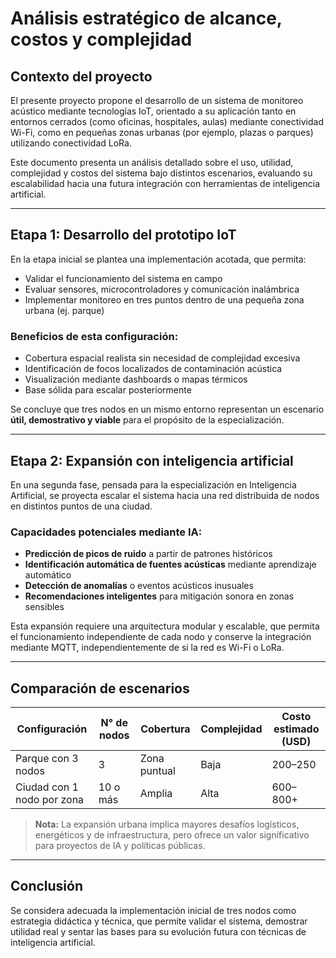 # Análisis estratégico de alcance, costos y complejidad

## Contexto del proyecto

El presente proyecto propone el desarrollo de un sistema de monitoreo acústico mediante tecnologías IoT, orientado a su aplicación tanto en entornos cerrados (como oficinas, hospitales, aulas) mediante conectividad Wi-Fi, como en pequeñas zonas urbanas (por ejemplo, plazas o parques) utilizando conectividad LoRa.

Este documento presenta un análisis detallado sobre el uso, utilidad, complejidad y costos del sistema bajo distintos escenarios, evaluando su escalabilidad hacia una futura integración con herramientas de inteligencia artificial.

---

## Etapa 1: Desarrollo del prototipo IoT

En la etapa inicial se plantea una implementación acotada, que permita:

- Validar el funcionamiento del sistema en campo
- Evaluar sensores, microcontroladores y comunicación inalámbrica
- Implementar monitoreo en tres puntos dentro de una pequeña zona urbana (ej. parque)

### Beneficios de esta configuración:

- Cobertura espacial realista sin necesidad de complejidad excesiva
- Identificación de focos localizados de contaminación acústica
- Visualización mediante dashboards o mapas térmicos
- Base sólida para escalar posteriormente

Se concluye que tres nodos en un mismo entorno representan un escenario **útil, demostrativo y viable** para el propósito de la especialización.

---

## Etapa 2: Expansión con inteligencia artificial

En una segunda fase, pensada para la especialización en Inteligencia Artificial, se proyecta escalar el sistema hacia una red distribuida de nodos en distintos puntos de una ciudad.

### Capacidades potenciales mediante IA:

- **Predicción de picos de ruido** a partir de patrones históricos
- **Identificación automática de fuentes acústicas** mediante aprendizaje automático
- **Detección de anomalías** o eventos acústicos inusuales
- **Recomendaciones inteligentes** para mitigación sonora en zonas sensibles

Esta expansión requiere una arquitectura modular y escalable, que permita el funcionamiento independiente de cada nodo y conserve la integración mediante MQTT, independientemente de si la red es Wi-Fi o LoRa.

---

## Comparación de escenarios

| Configuración               | N° de nodos | Cobertura      | Complejidad | Costo estimado (USD) |
|----------------------------|-------------|----------------|-------------|-----------------------|
| Parque con 3 nodos         | 3           | Zona puntual   | Baja        | 200–250               |
| Ciudad con 1 nodo por zona | 10 o más    | Amplia         | Alta        | 600–800+              |

> **Nota:** La expansión urbana implica mayores desafíos logísticos, energéticos y de infraestructura, pero ofrece un valor significativo para proyectos de IA y políticas públicas.

---

## Conclusión

Se considera adecuada la implementación inicial de tres nodos como estrategia didáctica y técnica, que permite validar el sistema, demostrar utilidad real y sentar las bases para su evolución futura con técnicas de inteligencia artificial.
